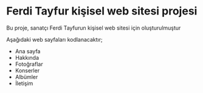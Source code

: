 # Ferdi Tayfur kişisel web sitesi projesi

Bu proje, sanatçı Ferdi Tayfurun kişisel web sitesi için oluşturulmuştur

Aşağıdaki web sayfaları kodlanacaktır;
- Ana sayfa
- Hakkında
- Fotoğraflar
- Konserler
- Albümler
- İletişim
